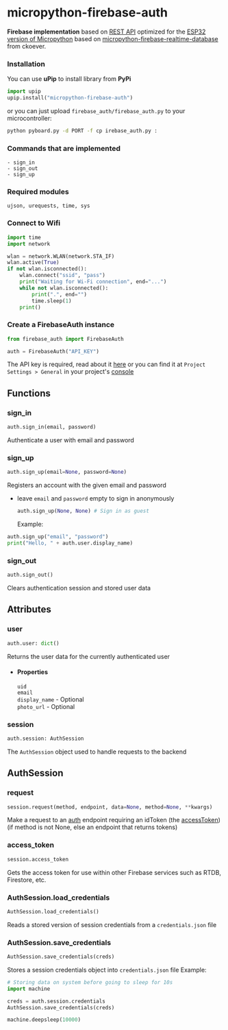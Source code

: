 # micropython-firebase-auth

**Firebase implementation** based on [REST API](https://firebase.google.com/docs/reference/rest/database) optimized for the [ESP32 version of Micropython](https://github.com/micropython/micropython-esp32) based on [micropython-firebase-realtime-database](https://github.com/ckoever/micropython-firebase-realtime-database) from ckoever.

### Installation

You can use **uPip** to install library from **PyPi**

```python
import upip
upip.install("micropython-firebase-auth")
```

or you can just upload `firebase_auth/firebase_auth.py` to your microcontroller:

```bash
python pyboard.py -d PORT -f cp irebase_auth.py :
```

### Commands that are implemented

```
- sign_in
- sign_out
- sign_up
```

### Required modules

```
ujson, urequests, time, sys
```

### Connect to Wifi

```python
import time
import network

wlan = network.WLAN(network.STA_IF)
wlan.active(True)
if not wlan.isconnected():
    wlan.connect("ssid", "pass")
    print("Waiting for Wi-Fi connection", end="...")
    while not wlan.isconnected():
        print(".", end="")
        time.sleep(1)
    print()
```

### Create a FirebaseAuth instance

```python
from firebase_auth import FirebaseAuth

auth = FirebaseAuth("API_KEY")
```

The API key is required, read about it [here](https://firebase.google.com/docs/projects/api-keys#find-api-keys)
or you can find it at `Project Settings > General` in your project's [console](https://console.firebase.google.com)

## Functions

### sign_in

```python
auth.sign_in(email, password)
```

Authenticate a user with email and password

### sign_up

```python
auth.sign_up(email=None, password=None)
```

Registers an account with the given email and password

-   leave `email` and `password` empty to sign in anonymously

    ```python
    auth.sign_up(None, None) # Sign in as guest
    ```

    Example:

```python
auth.sign_up("email", "password")
print("Hello, " + auth.user.display_name)
```

### sign_out

```python
auth.sign_out()
```

Clears authentication session and stored user data

## Attributes

### user

```python
auth.user: dict()
```

Returns the user data for the currently authenticated user

-   #### Properties
    `uid`  
     `email`  
     `display_name` - Optional  
     `photo_url` - Optional

### session

```python
auth.session: AuthSession
```

The `AuthSession` object used to handle requests to the backend

## AuthSession

### request

```python
session.request(method, endpoint, data=None, method=None, **kwargs)
```

Make a request to an [auth](https://firebase.google.com/docs/reference/rest/auth) endpoint requiring an idToken (the [accessToken](#access_token)) (if method is not None, else an endpoint that returns tokens)

### access_token

```python
session.access_token
```

Gets the access token for use within other Firebase services such as RTDB, Firestore, etc.

### AuthSession.load_credentials

```python
AuthSession.load_credentials()
```

Reads a stored version of session credentials from a `credentials.json` file

### AuthSession.save_credentials

```python
AuthSession.save_credentials(creds)
```

Stores a session credentials object into `credentials.json` file
Example:

```python
# Storing data on system before going to sleep for 10s
import machine

creds = auth.session.credentials
AuthSession.save_credentials(creds)

machine.deepsleep(10000)
```
